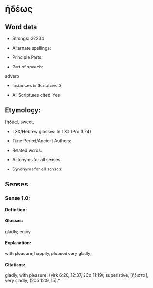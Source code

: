 # ἡδέως 

<!-- Status: S2=NeedsReview -->
<!-- Lexica used for edits:  BDB, LN -->

## Word data

* Strongs: G2234

* Alternate spellings:



* Principle Parts: 


* Part of speech: 

adverb

* Instances in Scripture: 5

* All Scriptures cited: Yes

## Etymology: 

[ἡδύς], sweet,

* LXX/Hebrew glosses: 
In LXX (Pro 3:24)  


* Time Period/Ancient Authors: 


* Related words: 

* Antonyms for all senses

* Synonyms for all senses: 


## Senses 


### Sense  1.0: 

#### Definition: 

#### Glosses: 

gladly; enjoy

#### Explanation: 

with pleasure; happily, pleased
very gladly; 

#### Citations: 


gladly, with pleasure: (Mrk 6:20, 12:37, 2Co 11:19); superlative, [ἥδιστα], very gladly, (2Co 12:9, 15).†
